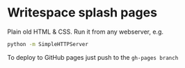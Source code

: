 # Writespace splash pages

Plain old HTML & CSS. Run it from any webserver, e.g.

```sh
python -m SimpleHTTPServer
```

To deploy to GitHub pages just push to the `gh-pages branch`
